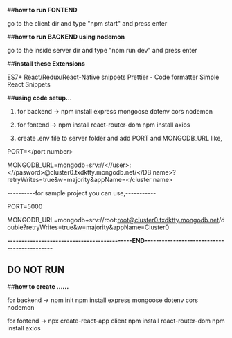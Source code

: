 ##**how to run FONTEND**

go to the client dir and type "npm start" and press enter

##**how to run BACKEND using nodemon**

go to the inside server dir and type "npm run dev" and press enter

##**install these Extensions**

ES7+ React/Redux/React-Native snippets
Prettier - Code formatter
Simple React Snippets


##**using code setup...**

1. for backend ->
npm install express mongoose dotenv cors nodemon 

2. for fontend ->
npm install react-router-dom
npm install  axios

3. create .env file to server folder and add PORT and MONGODB_URL like,
   
PORT=</port number>

MONGODB_URL=mongodb+srv://<//user>:<//pasword>@cluster0.txdktty.mongodb.net/</DB name>?retryWrites=true&w=majority&appName=</cluster name>

----------for sample project you can use,-----------

PORT=5000

MONGODB_URL=mongodb+srv://root:root@cluster0.txdktty.mongodb.net/double?retryWrites=true&w=majority&appName=Cluster0

**--------------------------------------------END--------------------------------------------**

## **DO NOT RUN**

##**how to create ......**

for backend ->
npm init
npm install express mongoose dotenv cors nodemon 

for fontend ->
npx create-react-app client
npm install react-router-dom
npm install  axios
